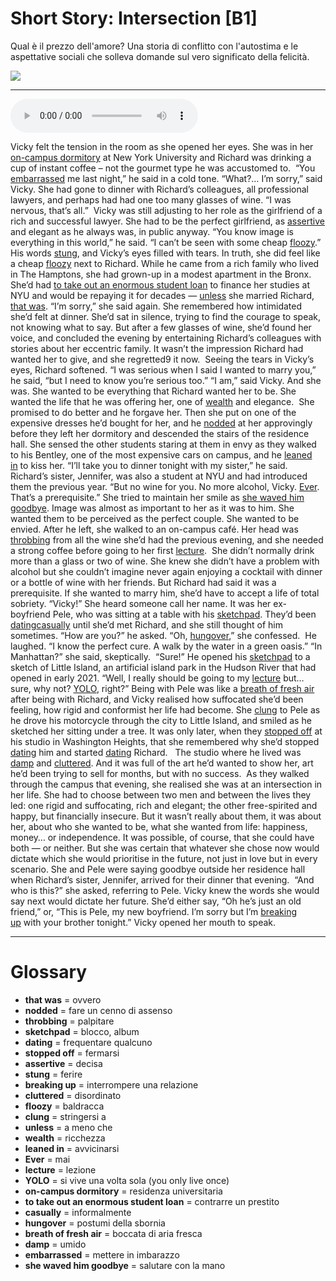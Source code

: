 # Short Story: Intersection   [B1]

Qual è il prezzo dell'amore? Una storia di conflitto con l'autostima e le aspettative sociali che solleva domande sul vero significato della felicità.

![](Short%20Story%20Intersection.jpg)

--------------

<div>
<audio controls autoplay>
    <source src="" type="audio/mpeg">
</audio>
</div>


Vicky felt the tension in the room as she opened her eyes. She was in her [on-campus dormitory](## "residenza universitaria") at New York University and Richard was drinking a cup of instant coffee – not the gourmet type he was accustomed to. 
“You [embarrassed](## "mettere in imbarazzo") me last night,” he said in a cold tone.
“What?… I’m sorry,” said Vicky. She had gone to dinner with Richard’s colleagues, all professional lawyers, and perhaps had had one too many glasses of wine. “I was nervous, that’s all.” 
Vicky was still adjusting to her role as the girlfriend of a rich and successful lawyer. She had to be the perfect girlfriend, as [assertive](## "decisa") and elegant as he always was, in public anyway.
“You know image is everything in this world,” he said. “I can’t be seen with some cheap [floozy](## "baldracca").”
His words [stung](## "ferire"), and Vicky’s eyes filled with tears. In truth, she did feel like a cheap [floozy](## "baldracca") next to Richard. While he came from a rich family who lived in The Hamptons, she had grown-up in a modest apartment in the Bronx. She’d had [to take out an enormous student loan](## "contrarre un prestito") to finance her studies at NYU and would be repaying it for decades — [unless](## "a meno che") she married Richard, [that was](## "ovvero").
“I’m sorry,” she said again. She remembered how intimidated she’d felt at dinner. She’d sat in silence, trying to find the courage to speak, not knowing what to say. But after a few glasses of wine, she’d found her voice, and concluded the evening by entertaining Richard’s colleagues with stories about her eccentric family. It wasn’t the impression Richard had wanted her to give, and she regretted9 it now. 
Seeing the tears in Vicky’s eyes, Richard softened. “I was serious when I said I wanted to marry you,” he said, “but I need to know you’re serious too.”
“I am,” said Vicky. And she was. She wanted to be everything that Richard wanted her to be. She wanted the life that he was offering her, one of [wealth](## "ricchezza") and elegance. 
She promised to do better and he forgave her. Then she put on one of the expensive dresses he’d bought for her, and he [nodded](## "fare un cenno di assenso") at her approvingly before they left her dormitory and descended the stairs of the residence hall. She sensed the other students staring at them in envy as they walked to his Bentley, one of the most expensive cars on campus, and he [leaned in](## "avvicinarsi") to kiss her.
“I’ll take you to dinner tonight with my sister,” he said. Richard’s sister, Jennifer, was also a student at NYU and had introduced them the previous year. “But no wine for you. No more alcohol, Vicky. [Ever](## "mai"). That’s a prerequisite.”
She tried to maintain her smile as [she waved him goodbye](## "salutare con la mano"). Image was almost as important to her as it was to him. She wanted them to be perceived as the perfect couple. She wanted to be envied.
After he left, she walked to an on-campus café. Her head was [throbbing](## "palpitare") from all the wine she’d had the previous evening, and she needed a strong coffee before going to her first [lecture](## "lezione"). 
She didn’t normally drink more than a glass or two of wine. She knew she didn’t have a problem with alcohol but she couldn’t imagine never again enjoying a cocktail with dinner or a bottle of wine with her friends. But Richard had said it was a prerequisite. If she wanted to marry him, she’d have to accept a life of total sobriety.
“Vicky!” She heard someone call her name. It was her ex-boyfriend Pele, who was sitting at a table with his [sketchpad](## "blocco, album"). They’d been [dating](## "frequentare qualcuno")[casually](## "informalmente") until she’d met Richard, and she still thought of him sometimes. “How are you?” he asked.
“Oh, [hungover](## "postumi della sbornia"),” she confessed. 
He laughed. “I know the perfect cure. A walk by the water in a green oasis.”
“In Manhattan?” she said, skeptically. 
“Sure!” He opened his [sketchpad](## "blocco, album") to a sketch of Little Island, an artificial island park in the Hudson River that had opened in early 2021.
“Well, I really should be going to my [lecture](## "lezione") but… sure, why not? [YOLO](## "si vive una volta sola (you only live once)"), right?”
Being with Pele was like a [breath of fresh air](## "boccata di aria fresca") after being with Richard, and Vicky realised how suffocated she’d been feeling, how rigid and conformist her life had become.
She [clung](## "stringersi a") to Pele as he drove his motorcycle through the city to Little Island, and smiled as he sketched her sitting under a tree. It was only later, when they [stopped off](## "fermarsi") at his studio in Washington Heights, that she remembered why she’d stopped [dating](## "frequentare qualcuno") him and started [dating](## "frequentare qualcuno") Richard.  
The studio where he lived was [damp](## "umido") and [cluttered](## "disordinato"). And it was full of the art he’d wanted to show her, art he’d been trying to sell for months, but with no success. 
As they walked through the campus that evening, she realised she was at an intersection in her life. She had to choose between two men and between the lives they led: one rigid and suffocating, rich and elegant; the other free-spirited and happy, but financially insecure. But it wasn’t really about them, it was about her, about who she wanted to be, what she wanted from life: happiness, money… or independence. It was possible, of course, that she could have both — or neither. But she was certain that whatever she chose now would dictate which she would prioritise in the future, not just in love but in every scenario.
She and Pele were saying goodbye outside her residence hall when Richard’s sister, Jennifer, arrived for their dinner that evening. 
“And who is this?” she asked, referring to Pele.
Vicky knew the words she would say next would dictate her future. She’d either say, “Oh he’s just an old friend,” or, “This is Pele, my new boyfriend. I’m sorry but I’m [breaking up](## "interrompere una relazione") with your brother tonight.”
Vicky opened her mouth to speak.  

--------------

<div style = "display:block; clear:both; page-break-after:always;"></div>

# Glossary
* **that was** = ovvero
* **nodded** = fare un cenno di assenso
* **throbbing** = palpitare
* **sketchpad** = blocco, album
* **dating** = frequentare qualcuno
* **stopped off** = fermarsi
* **assertive** = decisa
* **stung** = ferire
* **breaking up** = interrompere una relazione
* **cluttered** = disordinato
* **floozy** = baldracca
* **clung** = stringersi a
* **unless** = a meno che
* **wealth** = ricchezza
* **leaned in** = avvicinarsi
* **Ever** = mai
* **lecture** = lezione
* **YOLO** = si vive una volta sola (you only live once)
* **on-campus dormitory** = residenza universitaria
* **to take out an enormous student loan** = contrarre un prestito
* **casually** = informalmente
* **hungover** = postumi della sbornia
* **breath of fresh air** = boccata di aria fresca
* **damp** = umido
* **embarrassed** = mettere in imbarazzo
* **she waved him goodbye** = salutare con la mano
